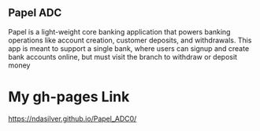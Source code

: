 ## Papel ADC

Papel is a light-weight core banking application that powers banking operations like account creation, customer deposits, and withdrawals. This app is meant to support a single bank, where users can signup and create bank accounts online, but must visit the branch to withdraw or deposit money

# My gh-pages Link

https://ndasilver.github.io/Papel_ADC0/
